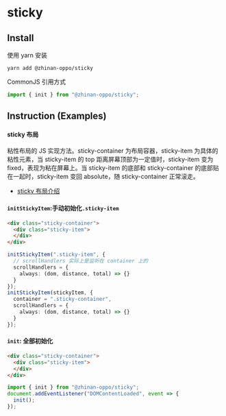 # sticky

## Install

使用 yarn 安装

```
yarn add @zhinan-oppo/sticky
```

CommonJS 引用方式

```typescript
import { init } from "@zhinan-oppo/sticky";
```

## Instruction (Examples)

#### sticky 布局

粘性布局的 JS 实现方法。sticky-container 为布局容器，sticky-item 为具体的粘性元素，当 sticky-item 的 top 距离屏幕顶部为一定值时，sticky-item 变为 fixed，表现为粘在屏幕上。当 sticky-item 的底部和 sticky-container 的底部贴在一起时，sticky-item 变回 absolute，随 sticky-container 正常滚走。

- [sticky 布局介绍](https://developer.mozilla.org/en-US/docs/Web/CSS/position)

#### `initStickyItem`:手动初始化`.sticky-item`

```HTML
<div class="sticky-container">
  <div class="sticky-item">
  </div>
</div>
```

```typescript
initStickyItem(".sticky-item", {
  // scrollHandlers 实际上是监听在 container 上的
  scrollHandlers = {
    always: (dom, distance, total) => {}
  }
});
initStickyItem(stickyItem, {
  container = ".sticky-container",
  scrollHandlers = {
    always: (dom, distance, total) => {}
  }
});
```

#### `init`: 全部初始化

```HTML
<div class="sticky-container">
  <div class="sticky-item">
  </div>
</div>
```

```typescript
import { init } from "@zhinan-oppo/sticky";
document.addEventListener("DOMContentLoaded", event => {
  init();
});
```
